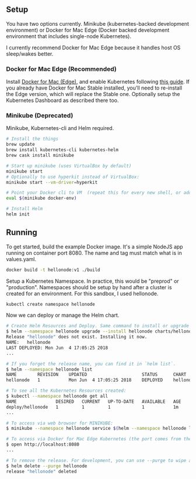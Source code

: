 ## Setup

You have two options currently. Minikube (kubernetes-backed development environment) or Docker for Mac Edge (Docker backed development environment that includes single-node Kubernetes).

I currently recommend Docker for Mac Edge because it handles host OS sleep/wakes better.

### Docker for Mac Edge (Recommended)

Install [Docker for Mac (Edge)](https://store.docker.com/editions/community/docker-ce-desktop-mac), and enable Kubernetes following [this guide](https://rominirani.com/tutorial-getting-started-with-kubernetes-with-docker-on-mac-7f58467203fd). If you already have Docker for Mac Stable installed, you'll need to re-install the Edge version, which will replace the Stable one. Optionally setup the Kubernetes Dashboard as described there too.

### Minikube (Deprecated)

Minikube, Kubernetes-cli and Helm required.

```bash
# Install the things
brew update
brew install kubernetes-cli kubernetes-helm
brew cask install minikube

# Start up minikube (uses VirtualBox by default)
minikube start
# Optionally to use hyperkit instead of VirtualBox:
minikube start --vm-driver=hyperkit

# Point your Docker cli to VM  (repeat this for every new shell, or add to your bash profile)
eval $(minikube docker-env)

# Install Helm
helm init
```

## Running

To get started, build the example Docker image. It's a simple NodeJS app running on container port 8080. The name and tag must match what is in values.yaml.

```bash
docker build -t hellonode:v1 ./build
```

Setup a Kubernetes Namespace. In practice, this would be "preprod" or "production". Namespaces should be setup by hand after a cluster is created for an environment. For this sandbox, I used hellonode.

```bash
kubectl create namespace hellonode
```

Now we can deploy or manage the Helm chart.

```bash
# Create Helm Resources and Deploy. Same command to install or upgrade the charts. The release name can be random or pre-defined (like below). The name of the release is used on all the resources.
$ helm --namespace hellonode upgrade --install hellonode charts/hellonode
Release "hellonode" does not exist. Installing it now.
NAME:   hellonode
LAST DEPLOYED: Mon Jun  4 17:05:25 2018
...

# If you forget the release name, you can find it in `helm list`.
$ helm --namespace hellonode list
NAME     	REVISION	UPDATED                 	STATUS  	CHART          	NAMESPACE
hellonode	1       	Mon Jun  4 17:05:25 2018	DEPLOYED	hellonode-0.0.1	hellonode

# To see all the Kubernetes Resources created:
$ kubectl --namespace hellonode get all
NAME               DESIRED   CURRENT   UP-TO-DATE   AVAILABLE   AGE
deploy/hellonode   1         1         1            1           1m
...

# To access via web browser for MINIKUBE:
$ minikube --namespace hellonode service $(helm --namespace hellonode list -q)-hellonode

# To access via Docker for Mac Edge Kubernetes (the port comes from the service yaml file):
$ open http://localhost:8080
...

# To remove the release. For development, you can use --purge to wipe all remains of the release.
$ helm delete --purge hellonode
release "hellonode" deleted
```
